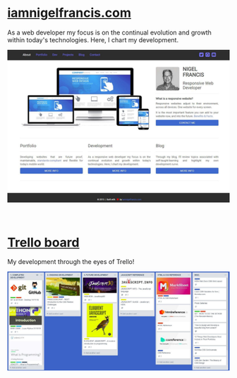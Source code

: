 # [iamnigelfrancis.com](https://iamnigelfrancis.com)

As a web developer my focus is on the continual evolution and growth within today's technologies. Here, I chart my development.

![Front Page](/images/iamnigelfrancis-page.JPG)

<br>

# [Trello board](https://trello.com/b/OIZp4RNd/development)

My development through the eyes of Trello!

![Front Page](/images/trello-board-blue.jpg)

<!-- ![Front Page](/images/trello-board-grey.jpg) -->


